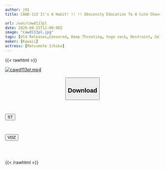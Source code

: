 ```yaml
---
author: j91
title: CAWD-113 It's A Habit! !! !! Obscenity Education To A Cute Shaved Body Girl Fixing The Body And Bullying A Fine Body And Ichika Matsumoto Development Training Until It Goes Crazy In History

url: /was/cawd113pl
date: 2020-08-25T11:00:00Z
image: "cawd113pl.jpg"
tags: [Old Releases,Censored, Deep Throating, huge cock, Restraint, Solowork, Squirting]
maker: [Kawaii]
actress: [Matsumoto Ichika]
---
```



{{< rawhtml >}}

<div class="video" data-videoid="j7Pw0Pw3eGHzVMM">
    <a href="javascript:;">
        <img src="/was/cawd113pl/cawd113pl.jpg" width="WIDTH" height="HEIGHT" alt="cawd113pl.mp4" loading="lazy">
    </a>
</div>

<script type="text/javascript" src="https://j91.asia/asset/on-demand-st.js"></script>

<br>
  <link rel="stylesheet" href="https://j91.asia/asset/bs5.css">
  
  <center>
  <button class="btn btn-primary" type="button" data-bs-toggle="collapse" data-bs-target=".multi-collapse" aria-expanded="false" aria-controls="multiCollapseExample1 multiCollapseExample2"><h2>Download</h2></button></center>
</p>
<div class="row">
  <div class="col">
    <div class="collapse multi-collapse" id="multiCollapseExample1">
      <div class="card card-body">
	      	      <br>
<div class="buttons">  
<p><a href="https://streamtape.to/v/j7Pw0Pw3eGHzVMM" target="_blank"><button class="btn-hover color-3"><i class="fa fa-download"></i> ST</button></a></p></div>
    </div>
  </div>
</div>
  <div class="col">
    <div class="collapse multi-collapse" id="multiCollapseExample2">
      <div class="card card-body">
	      <br>
<div class="buttons">
<p><a href="https://vidoza.net/xy6o7z6f0jmq" target="_blank"><button class="btn-hover color-1"><i class="fa fa-download"></i> VDZ</button></a></p></div>
<br><br>
      </div>
    </div>
  </div>
</div>

{{< /rawhtml >}}